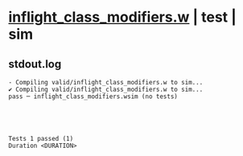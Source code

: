 # [inflight_class_modifiers.w](../../../../../examples/tests/valid/inflight_class_modifiers.w) | test | sim

## stdout.log
```log
- Compiling valid/inflight_class_modifiers.w to sim...
✔ Compiling valid/inflight_class_modifiers.w to sim...
pass ─ inflight_class_modifiers.wsim (no tests)
 




Tests 1 passed (1) 
Duration <DURATION>

```


